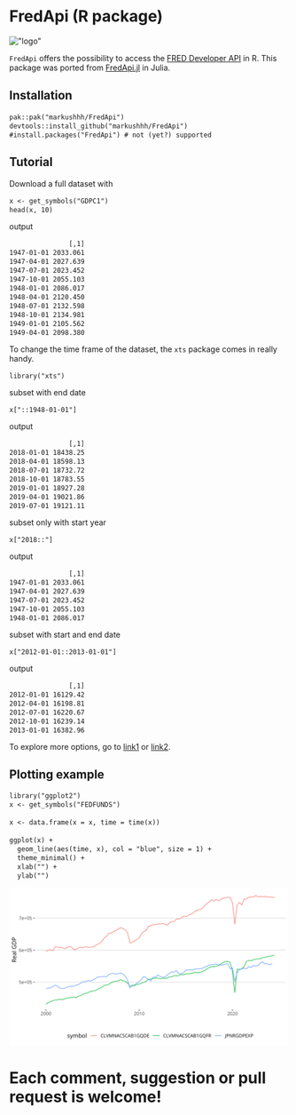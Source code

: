 # FredApi (R package)

!["logo"](logo.png)

`FredApi` offers the possibility to access the [FRED Developer API](https://research.stlouisfed.org/docs/api/) in R.
This package was ported from [FredApi.jl](https://github.com/markushhh/FredApi.jl) in Julia.

## Installation

```@R
pak::pak("markushhh/FredApi")
devtools::install_github("markushhh/FredApi")
#install.packages("FredApi") # not (yet?) supported
```

## Tutorial

Download a full dataset with

```@R
x <- get_symbols("GDPC1")
head(x, 10)
```

output

```@R
               [,1]
1947-01-01 2033.061
1947-04-01 2027.639
1947-07-01 2023.452
1947-10-01 2055.103
1948-01-01 2086.017
1948-04-01 2120.450
1948-07-01 2132.598
1948-10-01 2134.981
1949-01-01 2105.562
1949-04-01 2098.380
```

To change the time frame of the dataset, the `xts`  package comes in really handy.

```@julia
library("xts")
```

subset with end date

```
x["::1948-01-01"]
```

output

```
               [,1]
2018-01-01 18438.25
2018-04-01 18598.13
2018-07-01 18732.72
2018-10-01 18783.55
2019-01-01 18927.28
2019-04-01 19021.86
2019-07-01 19121.11
```

subset only with start year

```
x["2018::"]
```

output

```
               [,1]
1947-01-01 2033.061
1947-04-01 2027.639
1947-07-01 2023.452
1947-10-01 2055.103
1948-01-01 2086.017
```

subset with start and end date

```
x["2012-01-01::2013-01-01"]
```

output

```
               [,1]
2012-01-01 16129.42
2012-04-01 16198.81
2012-07-01 16220.67
2012-10-01 16239.14
2013-01-01 16382.96
```

To explore more options, go to [link1](https://jangorecki.gitlab.io/data.table/library/xts/html/subset.xts.html) or [link2](https://jangorecki.gitlab.io/data.table/library/xts/html/xts.html).

## Plotting example

```@julia
library("ggplot2")
x <- get_symbols("FEDFUNDS")

x <- data.frame(x = x, time = time(x))

ggplot(x) +
  geom_line(aes(time, x), col = "blue", size = 1) +
  theme_minimal() + 
  xlab("") +
  ylab("")
```

!["plot"](plot.png)

# Each comment, suggestion or pull request is welcome!